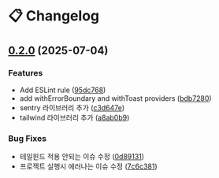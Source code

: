 # 📋 Changelog



## [0.2.0](https://github.com/mark146/react-template/compare/v0.1.0...v0.2.0) (2025-07-04)

### Features

* Add ESLint rule ([95dc768](https://github.com/mark146/react-template/commit/95dc768f77f23e5e8b0f30b00298a50f0b506d16))
* add withErrorBoundary and withToast providers ([bdb7280](https://github.com/mark146/react-template/commit/bdb72808b399df9f7e8765346142f6bcf41870ee))
* sentry 라이브러리 추가 ([c3d647e](https://github.com/mark146/react-template/commit/c3d647e9d03f04a2d5b2a6092c78e12b7104ac90))
* tailwind 라이브러리 추가 ([a8ab0b9](https://github.com/mark146/react-template/commit/a8ab0b9c797089d4735ffd6584cdee17ca7b8942))

### Bug Fixes

* 테일윈드 적용 안되는 이슈 수정 ([0d89131](https://github.com/mark146/react-template/commit/0d89131e0191eceacaa4ab1d666d96a350cb9a78))
* 프로젝트 실행시 에러나는 이슈 수정 ([7c6c381](https://github.com/mark146/react-template/commit/7c6c38157de09cd021bbd26cd8b7b0cf65bcb89d))
